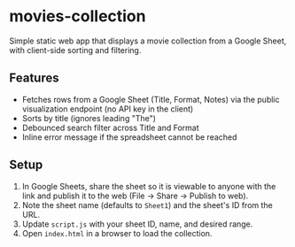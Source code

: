 # movies-collection

Simple static web app that displays a movie collection from a Google Sheet, with client-side sorting and filtering.

## Features
- Fetches rows from a Google Sheet (Title, Format, Notes) via the public visualization endpoint (no API key in the client)
- Sorts by title (ignores leading "The")
- Debounced search filter across Title and Format
- Inline error message if the spreadsheet cannot be reached

## Setup
1. In Google Sheets, share the sheet so it is viewable to anyone with the link and publish it to the web (File → Share → Publish to web).
2. Note the sheet name (defaults to `Sheet1`) and the sheet's ID from the URL.
3. Update `script.js` with your sheet ID, name, and desired range.
4. Open `index.html` in a browser to load the collection.

